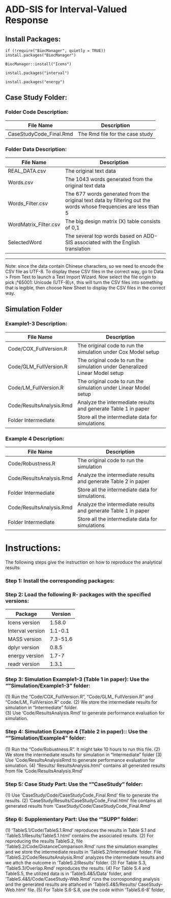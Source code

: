 # ADD-SIS for Interval-Valued Response

## Install Packages: 

`if (!require("BiocManager", quietly = TRUE))
    install.packages("BiocManager")`
    
`BiocManager::install("Icens")`

`install.packages("interval")`

`install.packages("energy")`

## Case Study Folder: 

### Folder Code Description:


| File Name | Description  |
| ------- | --- |
| CaseStudyCode_Final.Rmd | The Rmd file for the case study|

### Folder Data Description:

| File Name | Description  |
| ------- | --- |
| REAL_DATA.csv | The original text data |
|Words.csv| The 1043 words generated from the original text data|
|Words_Filter.csv| The 677 words generated from the original text data by filtering out the words whose frequencies are less than 5|
|WordMatrix_Filter.csv|The big design matrix (X) table consists of 0,1|
|SelectedWord | The several top words based on ADD-SIS associated with the English translation|
______________________________________________________________________________________________
Note: since the data contain Chinese characters, so we need to encode the CSV file as UTF-8. To display these CSV files in the correct way, go to Data > From Text to launch a Text Import Wizard. Now select the file origin to pick ¡°65001: Unicode (UTF-8)¡±, this will turn the CSV files into something that is legible, then choose New Sheet to display the CSV files in the correct way.



## Simulation Folder

### Example1-3  Description:
| File Name | Description  |
| ------- | --- |
| Code/COX_FullVersion.R | The original code to run the simulation under Cox Model setup |
|Code/GLM_FullVersion.R| The original code to run the simulation under Generalized Linear Model  setup |
|Code/LM_FullVersion.R| The original code to run the simulation under  Linear Model  setup|
|Code/ResultsAnalysis.Rmd| Analyze the intermediate results and generate Table 1 in paper|
|Folder Intermediate|Store all the intermediate data for simulations|



### Example 4  Description:
| File Name | Description  |
| ------- | --- |
| Code/Robustness.R | The original code to run the simulation |
|Code/ResultsAnalysis.Rmd| Analyze the intermediate results and generate Table 2 in paper |
|Folder Intermediate| Store all the intermediate data for simulations. |
|Code/ResultsAnalysis.Rmd| Analyze the intermediate results and generate Table 1 in paper|
|Folder Intermediate|Store all the intermediate data for simulations|

# Instructions: 

The following steps give the instruction on how to reproduce the analytical results: 

### Step 1: Install the corresponding packages:

### Step 2: Load the following R- packages with the specified versions: 
| Package | Version  |
| ------- | --- |
|Icens version | 1.58.0|
|Interval version|1.1-0.1|
|MASS version|7.3-51.6|
|dplyr version|0.8.5|
|energy version|1.7-7|
|readr version|1.3.1|


### Step 3: Simulation Example1-3 (Table 1 in paper): Use the “”Simulation/Example1-3” folder:
(1)	Run the “Code/COX_FullVersion.R”, “Code/GLM_ FullVersion.R” and “Code/LM_ FullVersion.R” code. 
(2)	We store the intermediate results for simulation in “Intermediate” folder.  
(3)	Use ‘Code/ResultsAnalysis.Rmd’ to generate performance evaluation for simulation.  

### Step 4: Simulation Exampe 4 (Table 2 in paper):: Use the “”Simulation/Example4” folder:
(1)	Run the “Code/Robustness.R”. It might take 10 hours to run this file. 
(2)	We store the intermediate results for simulation in “Intermediate” folder
(3)	Use ‘Code/ResultsAnalysisRmd to generate performance evaluation for simulation. 
(4)	“Results/ ResultsAnalysis.html” contains all generated results from file ‘Code/ResultsAnalysis.Rmd’
### Step 5: Case Study Part: Use the “”CaseStudy” folder:
(1)	Use ‘CaseStudy/Code/CaseStudyCode_Final.Rmd’ file to generate the results.
(2)	’CaseStudy/Results/CaseStudyCode_Final.html’ file contains all generated results from ‘CaseStudy/Code/CaseStudyCode_Final.Rmd’
### Step 6: Supplementary Part: Use the ‘”SUPP” folder: 
(1)	‘TableS.1/Code/TableS.1.Rmd’ reproduces the results in Table S.1 and ‘TableS.1/Results/TableS.1.html’ contains the associated results. 
(2)	For reproducing the results TableS.2, file ‘TableS.2/Code/DistanceComparison.Rmd’ runs the simulation examples and we store the intermediate results in ‘TableS.2/Intermediate’ folder. File ‘TableS.2/Code/ResultsAnalysis.Rmd’ analyzes the intermediate results and we attch the outcome in ‘TableS.2/Results’ folder. 
(3)	For Table S.3, ‘TableS.3/Overlap.Rmd’ reproduces the results. 
(4)	For Table S.4 and TableS.5, the utilized data is in ‘TableS.4&5/Data’ folder, and ‘TableS.4&5/Code/CaseStudy-Web.Rmd’ runs the corrosponding analysis and the generated results are attahced in ‘TableS.4&5/Results/ CaseStudy-Web.html’ file. 
(5)	For Table S.6-S.8, use the code within ‘TableS.6-8’ folder,

